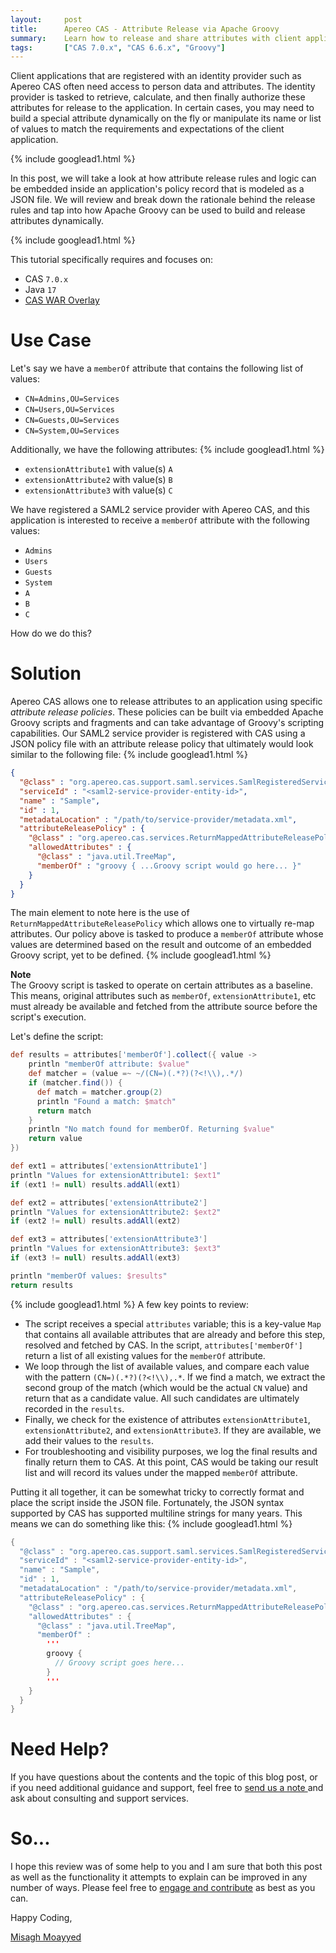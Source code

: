 ```yaml
---
layout:     post
title:      Apereo CAS - Attribute Release via Apache Groovy
summary:    Learn how to release and share attributes with client applications and relying parties by scripting the release logic using Apache Groovy.
tags:       ["CAS 7.0.x", "CAS 6.6.x", "Groovy"]
---
```


Client applications that are registered with an identity provider such as Apereo CAS often need access to person data and attributes. The identity provider is tasked to retrieve, calculate, and then finally authorize these attributes for release to the application. In certain cases, you may need to build a special attribute dynamically on the fly or manipulate its name or list of values to match the requirements and expectations of the client application.

{% include googlead1.html  %}

In this post, we will take a look at how attribute release rules and logic can be embedded inside an application's policy record that is modeled as a JSON file. We will review and break down the rationale behind the release rules and tap into how Apache Groovy can be used to build and release attributes dynamically.

{% include googlead1.html  %}

This tutorial specifically requires and focuses on:

- CAS `7.0.x`
- Java `17`
- [CAS WAR Overlay](https://github.com/apereo/cas-overlay-template)

# Use Case

Let's say we have a `memberOf` attribute that contains the following list of values:

- `CN=Admins,OU=Services`
- `CN=Users,OU=Services`
- `CN=Guests,OU=Services`
- `CN=System,OU=Services`

Additionally, we have the following attributes:
{% include googlead1.html  %}
- `extensionAttribute1` with value(s) `A`
- `extensionAttribute2` with value(s) `B`
- `extensionAttribute3` with value(s) `C`

We have registered a SAML2 service provider with Apereo CAS, and this application is interested to receive a `memberOf` attribute with the following values: 

- `Admins`
- `Users`
- `Guests`
- `System`
- `A`
- `B`
- `C`

How do we do this?

# Solution

Apereo CAS allows one to release attributes to an application using specific *attribute release policies*. These policies can be built via embedded Apache Groovy scripts and fragments and can take advantage of Groovy's scripting capabilities. Our SAML2 service provider is registered with CAS using a JSON policy file with an attribute release policy that ultimately would look similar to the following file:
{% include googlead1.html  %}
```json
{
  "@class" : "org.apereo.cas.support.saml.services.SamlRegisteredService",
  "serviceId" : "<saml2-service-provider-entity-id>",
  "name" : "Sample",
  "id" : 1,
  "metadataLocation" : "/path/to/service-provider/metadata.xml",
  "attributeReleasePolicy" : {
    "@class" : "org.apereo.cas.services.ReturnMappedAttributeReleasePolicy",
    "allowedAttributes" : {
      "@class" : "java.util.TreeMap",
      "memberOf" : "groovy { ...Groovy script would go here... }"
    }
  }
}
```

The main element to note here is the use of `ReturnMappedAttributeReleasePolicy` which allows one to virtually re-map attributes. Our policy above is tasked to produce a `memberOf` attribute whose values are determined based on the result and outcome of an embedded Groovy script, yet to be defined.
{% include googlead1.html  %}
<div class="alert alert-info">
  <strong>Note</strong><br/>The Groovy script is tasked to operate on certain attributes as a baseline. This means, original attributes such as <code>memberOf</code>, <code>extensionAttribute1</code>, etc must already be available and fetched from the attribute source before the script's execution.
</div>


Let's define the script:

```groovy
def results = attributes['memberOf'].collect({ value ->
    println "memberOf attribute: $value"
    def matcher = (value =~ ~/(CN=)(.*?)(?<!\\),.*/)
    if (matcher.find()) {
      def match = matcher.group(2)
      println "Found a match: $match"
      return match
    }
    println "No match found for memberOf. Returning $value"
    return value
})

def ext1 = attributes['extensionAttribute1']
println "Values for extensionAttribute1: $ext1"
if (ext1 != null) results.addAll(ext1)

def ext2 = attributes['extensionAttribute2']
println "Values for extensionAttribute2: $ext2"
if (ext2 != null) results.addAll(ext2)

def ext3 = attributes['extensionAttribute3']
println "Values for extensionAttribute3: $ext3"
if (ext3 != null) results.addAll(ext3)

println "memberOf values: $results"
return results
```
{% include googlead1.html  %}
A few key points to review:

- The script receives a special `attributes` variable; this is a key-value `Map` that contains all available attributes that are already and before this step, resolved and fetched by CAS. In the script, `attributes['memberOf']` return a list of all existing values for the `memberOf` attribute.
- We loop through the list of available values, and compare each value with the pattern `(CN=)(.*?)(?<!\\),.*`. If we find a match, we extract the second group of the match (which would be the actual `CN` value) and return that as a candidate value. All such candidates are ultimately recorded in the `results`.
- Finally, we check for the existence of attributes `extensionAttribute1`, `extensionAttribute2`, and `extensionAttribute3`. If they are available, we add their values to the `results`.
- For troubleshooting and visibility purposes, we log the final results and finally return them to CAS. At this point, CAS would be taking our result list and will record its values under the mapped `memberOf` attribute. 

Putting it all together, it can be somewhat tricky to correctly format and place the script inside the JSON file. Fortunately, the JSON syntax supported by CAS has supported multiline strings for many years. This means we can do something like this:
{% include googlead1.html  %}
```java
{
  "@class" : "org.apereo.cas.support.saml.services.SamlRegisteredService",
  "serviceId" : "<saml2-service-provider-entity-id>",
  "name" : "Sample",
  "id" : 1,
  "metadataLocation" : "/path/to/service-provider/metadata.xml",
  "attributeReleasePolicy" : {
    "@class" : "org.apereo.cas.services.ReturnMappedAttributeReleasePolicy",
    "allowedAttributes" : {
      "@class" : "java.util.TreeMap",
      "memberOf" : 
        '''
        groovy {
          // Groovy script goes here...
        }  
        '''
    }
  }
}
```

# Need Help?

If you have questions about the contents and the topic of this blog post, or if you need additional guidance and support, feel free to [send us a note ](/#contact-section-header) and ask about consulting and support services.

# So...

I hope this review was of some help to you and I am sure that both this post as well as the functionality it attempts to explain can be improved in any number of ways. Please feel free to [engage and contribute][contribguide] as best as you can.

Happy Coding,

[Misagh Moayyed](https://fawnoos.com)

[contribguide]: https://apereo.github.io/cas/developer/Contributor-Guidelines.html